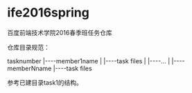 # ife2016spring
百度前端技术学院2016春季班任务仓库

仓库目录规范：

tasknumber
  |----member1name
  |      |----task files
  |
  |----...
  |
  |----memberNname
         |----task files
         
参考已建目录task1的结构。


